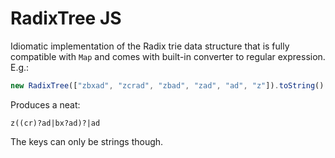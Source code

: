 RadixTree JS
============

Idiomatic implementation of the Radix trie data structure that is
fully compatible with `Map` and comes with built-in converter
to regular expression. E.g.:

```js
new RadixTree(["zbxad", "zcrad", "zbad", "zad", "ad", "z"]).toString()
```

Produces a neat:

```
z((cr)?ad|bx?ad)?|ad
```

The keys can only be strings though.
